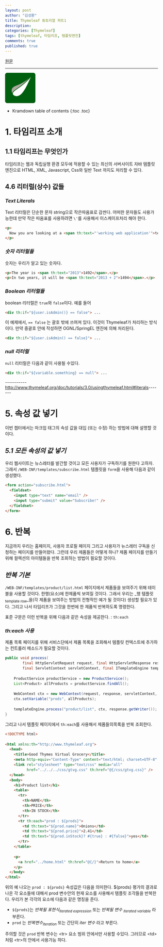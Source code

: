```yaml
---
layout: post
author: "김성환"
title: Thymeleaf 튜토리얼 파트1
description: 
categories: [Thymeleaf]
tags: [thymeleaf, 타임리프, 템플릿엔진]
comments: true
published: true
---
```

[원문](http://www.thymeleaf.org/doc/tutorials/3.0/usingthymeleaf.html)
***

<img src="/assets/img/thymeleaf/thymeleaf.png" width="100" alt="Thymeleaf 로고">

* Kramdown table of contents
{:toc .toc}

# 1. 타임리프 소개
## 1.1 타임리프는 무엇인가
타임리프는 웹과 독립실행 환경 모두에 적용할 수 있는 최신의 서버사이트 자바 템플릿 엔진으로 HTML, XML, Javascript, Css와 일반 Text 까지도 처리할 수 있다.


## 4.6 리터럴(상수) 값들
### _Text Literals_

Text 리터럴은 단순한 문자 string으로 작은따옴표로 감싼다. 어떠한 문자들도 사용가능한데 만약 작은 따옴표를 사용하려면 `\'`를 사용해서 이스케이프처리 해야 한다.
~~~html
<p>
  Now you are looking at a <span th:text="'working web application'">template file</span>.
</p>
~~~
### _숫자 리터럴들_
숫자는 우리가 알고 있는 숫자다.
~~~html
<p>The year is <span th:text="2013">1492</span>.</p>
<p>In two years, it will be <span th:text="2013 + 2">1494</span>.</p>
~~~
### _Boolean 리터럴들_
boolean 리터럴은 `true`와 `false`이다. 예를 들어
```html
<div th:if="${user.isAdmin()} == false"> ...
```
이 예제에서, `== false` 는 괄호 밖에 쓰여져 있다. 이것이 Thymeleaf가 처리하는 방식이다. 만약 중괄호 안에 작성하면 OGNL/SpringEL 엔진에 의해 처리된다.
```html
<div th:if="${user.isAdmin() == false}"> ...
```
### _null 리터럴_
`null` 리터럴은 다음과 같이 사용될 수있다.
~~~html
<div th:if="${variable.something} == null"> ...
~~~
-----------<http://www.thymeleaf.org/doc/tutorials/3.0/usingthymeleaf.html#literals>-------


# 5. 속성 값 넣기
이번 챕터에서는 마크업 태그의 속성 값을 대입 (또는 수정) 하는 방법에 대해 설명할 것이다.

## _5.1 모든 속성의 값 넣기_
우리 웹사이트는 뉴스레터를 발간할 것이고 모든 사용자가 구독하기를 원한다 고하자. 그래서 `/WEB-INF/templates/subscribe.html` 템플릿을 `form`을 사용해 다음과 같이 생성했다.
~~~html
<form action="subscribe.html">
  <fieldset>
    <input type="text" name="email" />
    <input type="submit" value="Subscribe!" />
  </fieldset>
</form>
~~~

# 6. 반복
지금까지 우리는 홈페이지, 사용자 프로필 페이지 그리고 사용자가 뉴스레터 구독을 신청하는 페이지를 만들어왔다.  그런데 우리 제품들은 어떻게 하나? 제품 페이지를 만들기 위해 컬렉션의 아이템들을 반복 조회하는 방법이 필요할 것이다.

## _반복 기본_
`/WEB-INF/templates/product/list.html` 페이지에서 제품들을 보여주기 위해 테이블을 사용할 것이다. 한행(<tr>요소)에 한제품씩 보여질 것이다. 그래서 우리는 _행 템플릿<sub>template row</sub>_을(각 제품을  보여주는 방법의 전형적인 예가 될 것이다) 생성할 필요가 있다. 그리고 나서 타임리프가 그것을 한번에 한 제품씩 반복하도록 명령한다.

표준 구문은 이런 반복을 위해 다음과 같은 속성을 제공한다. : `th:each`

### _th:each 사용_
제품 목록 페이지를 위해 서비스단에서 제품 목록을 조회해서 템플릿 컨텍스트에 추가하는 컨트롤러 메소드가 필요할 것이다.
~~~java
public void process(
        final HttpServletRequest request, final HttpServletResponse response,
        final ServletContext servletContext, final ITemplateEngine templateEngine) throws Exception {

	ProductService productService = new ProductService();
    List<Product> allProducts = productService.findAll();
    
	WebContext ctx = new WebContext(request, response, servletContext, request.getLocale());
    ctx.setVariable("prods", allProducts);
    
	templateEngine.process("product/list", ctx, response.getWriter());
}
~~~
그리고 나서 템플릿 페이지에서 `th:each`를 사용해서 제품들의목록을 반복 조회한다.
~~~html
<!DOCTYPE html>

<html xmlns:th="http://www.thymeleaf.org">
  <head>
    <title>Good Thymes Virtual Grocery</title>
    <meta http-equiv="Content-Type" content="text/html; charset=UTF-8" />
    <link rel="stylesheet" type="text/css" media="all" 
          href="../../../css/gtvg.css" th:href="@{/css/gtvg.css}" />
  </head>
  <body>
    <h1>Product list</h1>
    <table>
      <tr>
        <th>NAME</th>
        <th>PRICE</th>
        <th>IN STOCK</th>
      </tr>
      <tr th:each="prod : ${prods}">
        <td th:text="${prod.name}">Onions</td>
        <td th:text="${prod.price}">2.41</td>
        <td th:text="${prod.inStock}? #{true} : #{false}">yes</td>
      </tr>
    </table>

    <p>
      <a href="../home.html" th:href="@{/}">Return to home</a>
    </p>
  </body>
</html>
~~~
위의 예 나오는 `prod : ${prods}` 속성값은 다음을 의미한다. ${prods} 평가의 결과로 나온 각 요소들에 대해서  prod 변수안의 현재 요소를 사용해서 템플릿 조각들을 반복한다. 우리가 본 각각의 요소에 다음과 같은 명칭을 준다.
* `${prods}`는 _반복될 표현식<sub>iterated expression</sub>_ 또는 _반복될 변수 <sub>iterated variable</sub>_ 라 부른다.
* `prod` 는 _반복변수<sub>iteration</sub>_ 또는 간단히 _iter 변수_ 라고 부른다.

주의할 것은 `prod` 반복 변수는 &lt;tr&gt; 요소 범위 안에서만 사용할 수있다. 그러므로 &lt;td&gt; 처럼 &lt;tr&gt;의 안에서  사용가능 하다. 